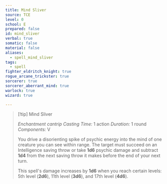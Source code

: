 ```yaml
---
title: Mind Sliver
source: TCE
level: 0
school: E
prepared: false
id: mind_sliver
verbal: true
somatic: false
material: false
aliases:
  - spell_mind_sliver
tags:
  - spell
fighter_eldritch_knight: true
rogue_arcane_trickster: true
sorcerer: true
sorcerer_aberrant_mind: true
warlock: true
wizard: true

---
```

>[!tip] Mind Sliver
>
> *Enchantment cantrip*
> *Casting Time:* 1 action
> *Duration:* 1 round
> *Components:* V
>
>You drive a disorienting spike of psychic energy into the mind of one creature you can see within range. The target must succeed on an Intelligence saving throw or take **1d6** psychic damage and subtract **1d4** from the next saving throw it makes before the end of your next turn.
>
>This spell's damage increases by **1d6** when you reach certain levels: 5th level (**2d6**), 11th level (**3d6**), and 17th level (**4d6**).
>

